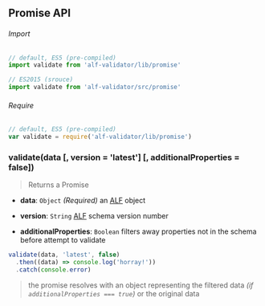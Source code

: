 ## Promise API

###### Import

```js
// default, ES5 (pre-compiled)
import validate from 'alf-validator/lib/promise'

// ES2015 (srouce)
import validate from 'alf-validator/src/promise'
```

###### Require

```js
// default, ES5 (pre-compiled)
var validate = require('alf-validator/lib/promise')
```

### validate(data [, version = 'latest'] [, additionalProperties = false])

> Returns a Promise

- **data**: `Object` *(Required)*
  an [ALF](https://github.com/Mashape/api-log-format) object

- **version**: `String`
  [ALF](https://github.com/Mashape/api-log-format#versions) schema version number

- **additionalProperties**: `Boolean`
  filters away properties not in the schema before attempt to validate

```js
validate(data, 'latest', false)
  .then((data) => console.log('horray!'))
  .catch(console.error)
```

> the promise resolves with an object representing the filtered data *(if `additionalProperties === true`)* or the original data
